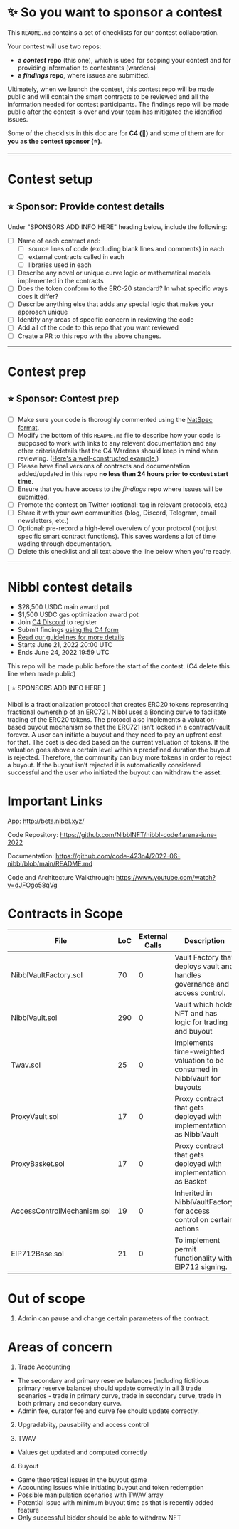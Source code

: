 # ✨ So you want to sponsor a contest

This `README.md` contains a set of checklists for our contest collaboration.

Your contest will use two repos: 
- **a _contest_ repo** (this one), which is used for scoping your contest and for providing information to contestants (wardens)
- **a _findings_ repo**, where issues are submitted. 

Ultimately, when we launch the contest, this contest repo will be made public and will contain the smart contracts to be reviewed and all the information needed for contest participants. The findings repo will be made public after the contest is over and your team has mitigated the identified issues.

Some of the checklists in this doc are for **C4 (🐺)** and some of them are for **you as the contest sponsor (⭐️)**.

---

# Contest setup

## ⭐️ Sponsor: Provide contest details

Under "SPONSORS ADD INFO HERE" heading below, include the following:

- [ ] Name of each contract and:
  - [ ] source lines of code (excluding blank lines and comments) in each
  - [ ] external contracts called in each
  - [ ] libraries used in each
- [ ] Describe any novel or unique curve logic or mathematical models implemented in the contracts
- [ ] Does the token conform to the ERC-20 standard? In what specific ways does it differ?
- [ ] Describe anything else that adds any special logic that makes your approach unique
- [ ] Identify any areas of specific concern in reviewing the code
- [ ] Add all of the code to this repo that you want reviewed
- [ ] Create a PR to this repo with the above changes.

---

# Contest prep

## ⭐️ Sponsor: Contest prep
- [ ] Make sure your code is thoroughly commented using the [NatSpec format](https://docs.soliditylang.org/en/v0.5.10/natspec-format.html#natspec-format).
- [ ] Modify the bottom of this `README.md` file to describe how your code is supposed to work with links to any relevent documentation and any other criteria/details that the C4 Wardens should keep in mind when reviewing. ([Here's a well-constructed example.](https://github.com/code-423n4/2021-06-gro/blob/main/README.md))
- [ ] Please have final versions of contracts and documentation added/updated in this repo **no less than 24 hours prior to contest start time.**
- [ ] Ensure that you have access to the _findings_ repo where issues will be submitted.
- [ ] Promote the contest on Twitter (optional: tag in relevant protocols, etc.)
- [ ] Share it with your own communities (blog, Discord, Telegram, email newsletters, etc.)
- [ ] Optional: pre-record a high-level overview of your protocol (not just specific smart contract functions). This saves wardens a lot of time wading through documentation.
- [ ] Delete this checklist and all text above the line below when you're ready.

---

# Nibbl contest details
- $28,500 USDC main award pot
- $1,500 USDC gas optimization award pot
- Join [C4 Discord](https://discord.gg/code4rena) to register
- Submit findings [using the C4 form](https://code4rena.com/contests/2022-06-nibbl-contest/submit)
- [Read our guidelines for more details](https://docs.code4rena.com/roles/wardens)
- Starts June 21, 2022 20:00 UTC
- Ends June 24, 2022 19:59 UTC

This repo will be made public before the start of the contest. (C4 delete this line when made public)

[ ⭐️ SPONSORS ADD INFO HERE ]

Nibbl is a fractionalization protocol that creates ERC20 tokens representing fractional ownership of an ERC721.
Nibbl uses a Bonding curve to facilitate trading of the ERC20 tokens.
The protocol also implements a valuation-based buyout mechanism so that the ERC721 isn’t locked in a contract/vault forever. A user can initiate a buyout and they need to pay an upfront cost for that. The cost is decided based on the current valuation of tokens. If the valuation goes above a certain level within a predefined duration the buyout is rejected. Therefore, the community can buy more tokens in order to reject a buyout. If the buyout isn’t rejected it is automatically considered successful and the user who initiated the buyout can withdraw the asset.

# Important Links
App: http://beta.nibbl.xyz/

Code Repository: https://github.com/NibblNFT/nibbl-code4arena-june-2022

Documentation: https://github.com/code-423n4/2022-06-nibbl/blob/main/README.md

Code and Architecture Walkthrough: https://www.youtube.com/watch?v=dJFOgo58qVg

# Contracts in Scope
| File | LoC | External Calls | Description |
| --- | --- | --- | --- |
| NibblVaultFactory.sol | 70 | 0 | Vault Factory that deploys vault and handles governance and access control. |
| NibblVault.sol | 290 | 0 | Vault which holds NFT and has logic for trading and buyout |
| Twav.sol | 25 | 0 | Implements time-weighted valuation to be consumed in NibblVault for buyouts |
| ProxyVault.sol | 17 | 0 | Proxy contract that gets deployed with implementation as NibblVault |
| ProxyBasket.sol | 17 | 0 | Proxy contract that gets deployed with implementation as Basket |
| AccessControlMechanism.sol | 19 | 0 | Inherited in NibblVaultFactory for access control on certain actions |
| EIP712Base.sol | 21 | 0 | To implement permit functionality with EIP712 signing. |


# Out of scope
1. Admin can pause and change certain parameters of the contract.

# Areas of concern
1. Trade Accounting
  - The secondary and primary reserve balances (including fictitious primary reserve balance) should update correctly in all 3 trade scenarios - trade in primary curve, trade in secondary curve, trade in both primary and secondary curve.
  - Admin fee, curator fee and curve fee should update correctly.

2. Upgradablity, pausability and access control

3. TWAV
  - Values get updated and computed correctly

4. Buyout
  - Game theoretical issues in the buyout game
  - Accounting issues while initiating buyout and token redemption
  - Possible manipulation scenarios with TWAV array
  - Potential issue with minimum buyout time as that is recently added feature
  - Only successful bidder should be able to withdraw NFT